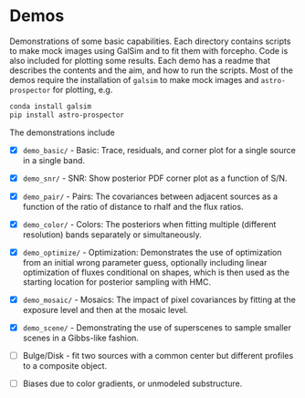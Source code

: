 # Demos

Demonstrations of some basic capabilities.  Each directory contains scripts to
make mock images using GalSim and to fit them with forcepho.  Code is also
included for plotting some results. Each demo has a readme that describes the
contents and the aim, and how to run the scripts. Most of the demos require the
installation of `galsim` to make mock images and `astro-prospector` for
plotting, e.g.

```bash
conda install galsim
pip install astro-prospector
```

The demonstrations include

- [x] `demo_basic/` - Basic: Trace, residuals, and corner plot for a single
   source in a single band.

- [x] `demo_snr/` - SNR: Show posterior PDF corner plot as a function of S/N.

- [x] `demo_pair/` - Pairs: The covariances between adjacent sources as a
    function of the ratio of distance to rhalf and the flux ratios.

- [x] `demo_color/` - Colors: The posteriors when fitting multiple (different
    resolution) bands separately or simultaneously.

- [x] `demo_optimize/` - Optimization: Demonstrates the use of optimization from
    an initial wrong parameter guess, optionally including linear optimization
    of fluxes conditional on shapes, which is then used as the starting location
    for posterior sampling with HMC.

- [x] `demo_mosaic/` - Mosaics: The impact of pixel covariances by fitting at
    the exposure level and then at the mosaic level.

- [x] `demo_scene/` - Demonstrating the use of superscenes to sample smaller
    scenes in a Gibbs-like fashion.

- [ ] Bulge/Disk - fit two sources with a common center but different profiles
  to a composite object.

- [ ] Biases due to color gradients, or unmodeled substructure.

